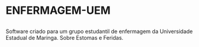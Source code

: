 # ENFERMAGEM-UEM
##
Software criado para um grupo estudantil de enfermagem da Universidade Estadual de Maringa. Sobre Estomas e Feridas.
